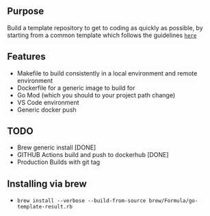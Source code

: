 ## Purpose

Build a template repository to get to coding as quickly as possible, by starting from a common template which follows the guidelines [`here`](https://github.com/golang-standards/project-layout)

## Features
* Makefile to build consistently in a local environment and remote environment
* Dockerfile for a generic image to build for 
* Go Mod (which you should to your project path change)
* VS Code environment
* Generic docker push

## TODO
* Brew generic install [DONE]
* GITHUB Actions build and push to dockerhub [DONE]
* Production Builds with git tag

## Installing via brew
* `brew install --verbose --build-from-source brew/Formula/go-template-result.rb`
